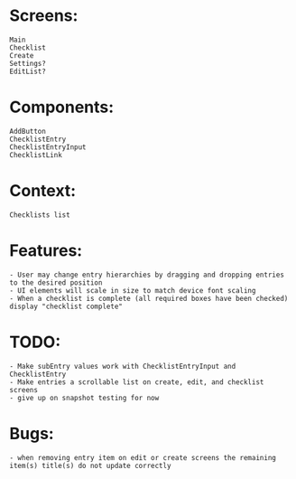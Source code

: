 # Screens:

    Main
    Checklist
    Create
    Settings?
    EditList?

# Components:

    AddButton
    ChecklistEntry
    ChecklistEntryInput
    ChecklistLink

# Context:

    Checklists list

# Features:

    - User may change entry hierarchies by dragging and dropping entries to the desired position
    - UI elements will scale in size to match device font scaling
    - When a checklist is complete (all required boxes have been checked) display "checklist complete"

# TODO:

    - Make subEntry values work with ChecklistEntryInput and ChecklistEntry
    - Make entries a scrollable list on create, edit, and checklist screens
    - give up on snapshot testing for now

# Bugs: 
    - when removing entry item on edit or create screens the remaining item(s) title(s) do not update correctly

